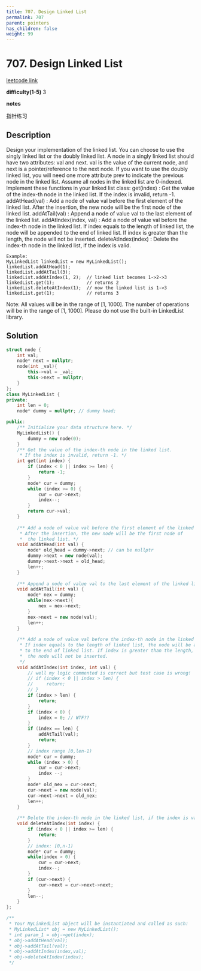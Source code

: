 ```yaml
---
title: 707. Design Linked List
permalink: 707
parent: pointers
has_children: false
weight: 99
---
```

# 707. Design Linked List
[leetcode link](https://leetcode.com/problems/design-linked-list/)

**difficulty(1-5)** 
3

**notes**   

指针练习

## Description

Design your implementation of the linked list. You can choose to use the singly linked list or the doubly linked list. A node in a singly linked list should have two attributes: val and next. val is the value of the current node, and next is a pointer/reference to the next node. If you want to use the doubly linked list, you will need one more attribute prev to indicate the previous node in the linked list. Assume all nodes in the linked list are 0-indexed.
Implement these functions in your linked list class:
get(index) : Get the value of the index-th node in the linked list. If the index is invalid, return -1.
addAtHead(val) : Add a node of value val before the first element of the linked list. After the insertion, the new node will be the first node of the linked list.
addAtTail(val) : Append a node of value val to the last element of the linked list.
addAtIndex(index, val) : Add a node of value val before the index-th node in the linked list. If index equals to the length of linked list, the node will be appended to the end of linked list. If index is greater than the length, the node will not be inserted.
deleteAtIndex(index) : Delete the index-th node in the linked list, if the index is valid.

```
Example:
MyLinkedList linkedList = new MyLinkedList();
linkedList.addAtHead(1);
linkedList.addAtTail(3);
linkedList.addAtIndex(1, 2);  // linked list becomes 1->2->3
linkedList.get(1);            // returns 2
linkedList.deleteAtIndex(1);  // now the linked list is 1->3
linkedList.get(1);            // returns 3
```

Note:
All values will be in the range of [1, 1000].
The number of operations will be in the range of [1, 1000].
Please do not use the built-in LinkedList library.

## Solution

```c++
struct node {
    int val;
    node* next = nullptr;
    node(int _val){
        this->val = _val;
        this->next = nullptr;
    }
};
class MyLinkedList {
private:
    int len = 0;
    node* dummy = nullptr; // dummy head;

public:
    /** Initialize your data structure here. */
    MyLinkedList() {
        dummy = new node(0);
    }
    /** Get the value of the index-th node in the linked list. 
     * If the index is invalid, return -1. */
    int get(int index) {
        if (index < 0 || index >= len) {
            return -1;
        }
        node* cur = dummy;
        while (index >= 0) {
            cur = cur->next;
            index--;
        }
        return cur->val;
    }
    
    /** Add a node of value val before the first element of the linked list. 
     * After the insertion, the new node will be the first node of
     *  the linked list. */
    void addAtHead(int val) {
        node* old_head = dummy->next; // can be nullptr
        dummy->next = new node(val);
        dummy->next->next = old_head;
        len++;
    }
    
    /** Append a node of value val to the last element of the linked list. */
    void addAtTail(int val) {
        node* nex = dummy;
        while(nex->next){
            nex = nex->next;
        }
        nex->next = new node(val);
        len++;
    }
    
    /** Add a node of value val before the index-th node in the linked list. 
     * If index equals to the length of linked list, the node will be appended 
     * to the end of linked list. If index is greater than the length,
     *  the node will not be inserted.
     */
    void addAtIndex(int index, int val) {
        // well my logic commented is correct but test case is wrong!
        // if (index < 0 || index > len) {
        //     return;
        // }
        if (index > len) {
            return;
        }
        if (index < 0) {
            index = 0; // WTF??
        }
        if (index == len) {
            addAtTail(val);
            return;
        }
        // index range [0,len-1)
        node* cur = dummy;
        while (index > 0) {
            cur = cur->next;
            index --;
        }
        node* old_nex = cur->next;
        cur->next = new node(val);
        cur->next->next = old_nex;
        len++;
    }
    
    /** Delete the index-th node in the linked list, if the index is valid. */
    void deleteAtIndex(int index) {
        if (index < 0 || index >= len) {
            return;
        }
        // index: [0,n-1)
        node* cur = dummy;
        while(index > 0) {
            cur = cur->next;
            index--;
        }
        if (cur->next) {
            cur->next = cur->next->next;
        }
        len--;
    }
};

/**
 * Your MyLinkedList object will be instantiated and called as such:
 * MyLinkedList* obj = new MyLinkedList();
 * int param_1 = obj->get(index);
 * obj->addAtHead(val);
 * obj->addAtTail(val);
 * obj->addAtIndex(index,val);
 * obj->deleteAtIndex(index);
 */
```


